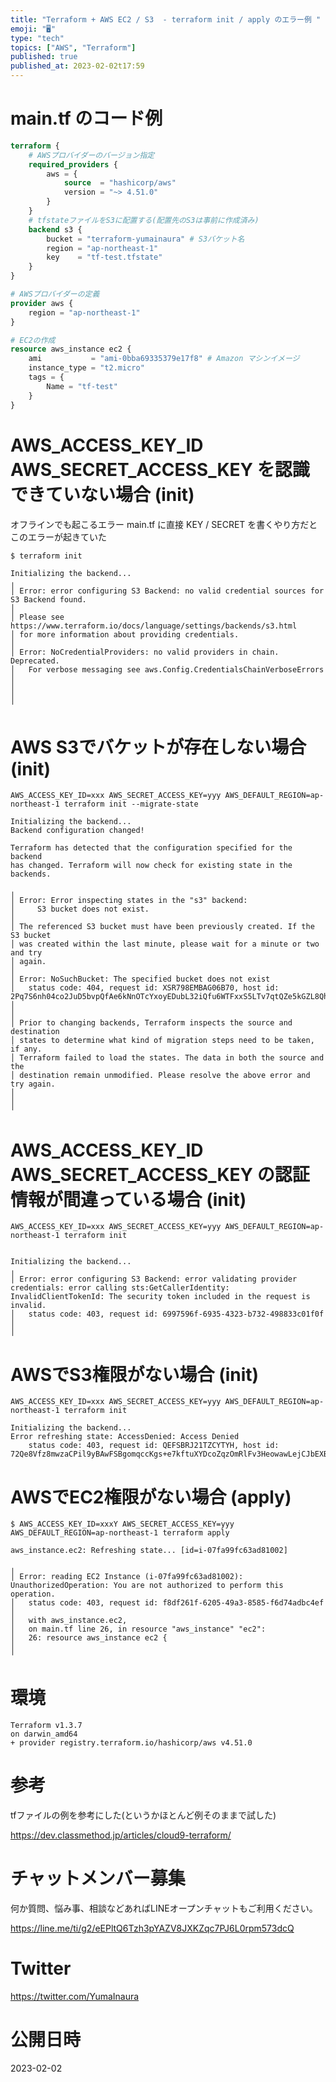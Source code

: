 ```yaml
---
title: "Terraform + AWS EC2 / S3  - terraform init / apply のエラー例 "
emoji: "🖥"
type: "tech"
topics: ["AWS", "Terraform"]
published: true
published_at: 2023-02-02t17:59
---
```


# main.tf のコード例

```tf
terraform {
    # AWSプロバイダーのバージョン指定
    required_providers {
        aws = {
            source  = "hashicorp/aws"
            version = "~> 4.51.0"
        }
    }
    # tfstateファイルをS3に配置する(配置先のS3は事前に作成済み)
    backend s3 {
        bucket = "terraform-yumainaura" # S3バケット名
        region = "ap-northeast-1"
        key    = "tf-test.tfstate"
    }
}

# AWSプロバイダーの定義
provider aws {
    region = "ap-northeast-1"
}

# EC2の作成
resource aws_instance ec2 {
    ami           = "ami-0bba69335379e17f8" # Amazon マシンイメージ
    instance_type = "t2.micro"
    tags = {
        Name = "tf-test"
    }
}

```

# AWS_ACCESS_KEY_ID AWS_SECRET_ACCESS_KEY を認識できていない場合 (init) 

オフラインでも起こるエラー
main.tf に直接 KEY / SECRET を書くやり方だとこのエラーが起きていた

```
$ terraform init

Initializing the backend...
╷
│ Error: error configuring S3 Backend: no valid credential sources for S3 Backend found.
│
│ Please see https://www.terraform.io/docs/language/settings/backends/s3.html
│ for more information about providing credentials.
│
│ Error: NoCredentialProviders: no valid providers in chain. Deprecated.
│ 	For verbose messaging see aws.Config.CredentialsChainVerboseErrors
│
│
│
╵
```

# AWS S3でバケットが存在しない場合 (init) 

```
AWS_ACCESS_KEY_ID=xxx AWS_SECRET_ACCESS_KEY=yyy AWS_DEFAULT_REGION=ap-northeast-1 terraform init --migrate-state
```

```
Initializing the backend...
Backend configuration changed!

Terraform has detected that the configuration specified for the backend
has changed. Terraform will now check for existing state in the backends.

╷
│ Error: Error inspecting states in the "s3" backend:
│     S3 bucket does not exist.
│
│ The referenced S3 bucket must have been previously created. If the S3 bucket
│ was created within the last minute, please wait for a minute or two and try
│ again.
│
│ Error: NoSuchBucket: The specified bucket does not exist
│ 	status code: 404, request id: XSR798EMBAG06B70, host id: 2Pq7S6nh04co2JuD5bvpQfAe6kNnOTcYxoyEDubL32iQfu6WTFxxS5LTv7qtQZe5kGZL8Qh/w/k=
│
│
│ Prior to changing backends, Terraform inspects the source and destination
│ states to determine what kind of migration steps need to be taken, if any.
│ Terraform failed to load the states. The data in both the source and the
│ destination remain unmodified. Please resolve the above error and try again.
│
│
╵
```

# AWS_ACCESS_KEY_ID AWS_SECRET_ACCESS_KEY の認証情報が間違っている場合  (init)

```
AWS_ACCESS_KEY_ID=xxx AWS_SECRET_ACCESS_KEY=yyy AWS_DEFAULT_REGION=ap-northeast-1 terraform init
```

```

Initializing the backend...
╷
│ Error: error configuring S3 Backend: error validating provider credentials: error calling sts:GetCallerIdentity: InvalidClientTokenId: The security token included in the request is invalid.
│ 	status code: 403, request id: 6997596f-6935-4323-b732-498833c01f0f
│
│
```

# AWSでS3権限がない場合 (init)

```
AWS_ACCESS_KEY_ID=xxx AWS_SECRET_ACCESS_KEY=yyy AWS_DEFAULT_REGION=ap-northeast-1 terraform init
```

```
Initializing the backend...
Error refreshing state: AccessDenied: Access Denied
	status code: 403, request id: QEFSBRJ21TZCYTYH, host id: 72Qe8Vfz8mwzaCPil9yBAwFSBgomqccKgs+e7kftuXYDcoZqzOmRlFv3HeowawLejCJbEXBcBIw=
```

# AWSでEC2権限がない場合 (apply)

```
$ AWS_ACCESS_KEY_ID=xxxY AWS_SECRET_ACCESS_KEY=yyy AWS_DEFAULT_REGION=ap-northeast-1 terraform apply
```

```
aws_instance.ec2: Refreshing state... [id=i-07fa99fc63ad81002]

╷
│ Error: reading EC2 Instance (i-07fa99fc63ad81002): UnauthorizedOperation: You are not authorized to perform this operation.
│ 	status code: 403, request id: f8df261f-6205-49a3-8585-f6d74adbc4ef
│
│   with aws_instance.ec2,
│   on main.tf line 26, in resource "aws_instance" "ec2":
│   26: resource aws_instance ec2 {
│
╵
```

# 環境

```
Terraform v1.3.7
on darwin_amd64
+ provider registry.terraform.io/hashicorp/aws v4.51.0

```

# 参考

tfファイルの例を参考にした(というかほとんど例そのままで試した)

https://dev.classmethod.jp/articles/cloud9-terraform/

# チャットメンバー募集


何か質問、悩み事、相談などあればLINEオープンチャットもご利用ください。

https://line.me/ti/g2/eEPltQ6Tzh3pYAZV8JXKZqc7PJ6L0rpm573dcQ


# Twitter

https://twitter.com/YumaInaura



# 公開日時

2023-02-02
